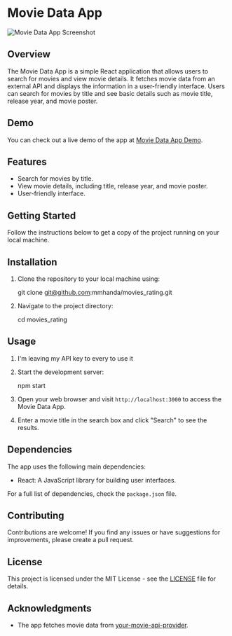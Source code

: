 # Movie Data App

![Movie Data App Screenshot](https://cdn.discordapp.com/attachments/1129193660978835517/1137250676091650148/Screenshot_from_2023-08-05_06-06-39.png)

## Overview

The Movie Data App is a simple React application that allows users to search for movies and view movie details. It fetches movie data from an external API and displays the information in a user-friendly interface. Users can search for movies by title and see basic details such as movie title, release year, and movie poster.


## Demo

You can check out a live demo of the app at [Movie Data App Demo](https://mmhanda.github.io/movies_rating/).

## Features

- Search for movies by title.
- View movie details, including title, release year, and movie poster.
- User-friendly interface.

## Getting Started

Follow the instructions below to get a copy of the project running on your local machine.

## Installation

1. Clone the repository to your local machine using:

    git clone git@github.com:mmhanda/movies_rating.git


2. Navigate to the project directory:

    cd movies_rating


## Usage

1. I'm leaving my API key to every to use it

2. Start the development server:

    npm start

3. Open your web browser and visit `http://localhost:3000` to access the Movie Data App.

4. Enter a movie title in the search box and click "Search" to see the results.

## Dependencies

The app uses the following main dependencies:

- React: A JavaScript library for building user interfaces.

For a full list of dependencies, check the `package.json` file.

## Contributing

Contributions are welcome! If you find any issues or have suggestions for improvements, please create a pull request.

## License

This project is licensed under the MIT License - see the [LICENSE](./LICENSE) file for details.

## Acknowledgments

- The app fetches movie data from [your-movie-api-provider](https://www.omdbapi.com/).

